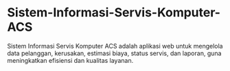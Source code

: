 # Sistem-Informasi-Servis-Komputer-ACS
Sistem Informasi Servis Komputer ACS adalah aplikasi web untuk mengelola data pelanggan, kerusakan, estimasi biaya, status servis, dan laporan, guna meningkatkan efisiensi dan kualitas layanan.
